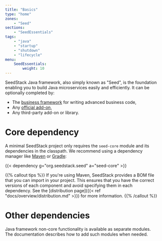 ```yaml
---
title: "Basics"
type: "home"
zones:
    - "Seed"
sections:
    - "SeedEssentials"
tags:
    - "java"
    - "startup"
    - "shutdown"
    - "lifecycle"
menu:
    SeedEssentials:
        weight: 10
---
```


SeedStack Java framework, also simply known as "Seed", is the foundation enabling you to build Java microservices easily 
and efficiently.<!--more--> It can be optionally completed by:
 
* The [business framework](/docs/business) for writing advanced business code,
* Any [official add-on](/addons),
* Any third-party add-on or library. 

# Core dependency

A minimal SeedStack project only requires the `seed-core` module and its dependencies in the classpath. We recommend
using a dependency manager like [Maven](http://maven.apache.org) or [Gradle](http://gradle.io):

{{< dependency g="org.seedstack.seed" a="seed-core" >}}

{{% callout tips %}}
If you're using Maven, SeedStack provides a BOM file that you can import in your project. This ensures that you have the
correct versions of each component and avoid specifying them in each dependency. See the [distribution page]({{< ref "docs/overview/distribution.md" >}}) 
for more information.
{{% /callout %}} 

# Other dependencies

Java framework non-core functionality is available as separate modules. The documentation describes how to add such
modules when needed.
